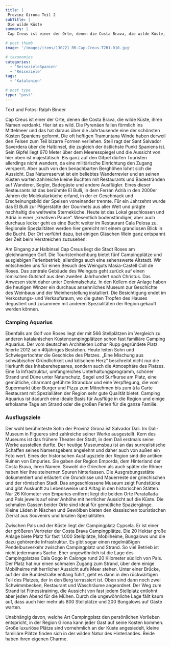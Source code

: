 ```yaml
---
title: |
 Provinz Girona Teil 2
subTitle: |
 Die wilde Küste
summary: |
 Cap Creus ist einer der Orte, denen die Costa Brava, die wilde Küste, ihren Namen verdankt. Hier ist es wild. Die Pyrenäen fallen förmlich ins Mittelmeer und das hat daraus über die Jahrtausende eine der schönsten Küsten Spaniens geformt. Die oft heftigen Tramuntana Winde haben derweil den Felsen zum Teil bizarre Formen

# post thumb
image: '/images/items/130221_RB-Cap-Creus-T2R1-010.jpg'

# taxonomies
categories: 
  - 'ReisezieleSpanien'
  - 'Reiseziele'
tags:
  - 'Katalonien'

# post type
type: "post"
---
```


Text und Fotos: Ralph Binder  

 Cap Creus ist einer der Orte, denen die Costa Brava, die wilde Küste, ihren Namen verdankt. Hier ist es wild. Die Pyrenäen fallen förmlich ins Mittelmeer und das hat daraus über die Jahrtausende eine der schönsten Küsten Spaniens geformt. Die oft heftigen Tramuntana Winde haben derweil den Felsen zum Teil bizarre Formen verliehen. Steil ragt der Sant Salvador Saverdera über die Halbinsel, die zugleich der östlichste Punkt Spaniens ist. Sein Gipfel liegt 670 Meter über dem Meeresspiegel und die Aussicht von hier oben ist majestätisch. Bis ganz auf den Gifpel dürfen Touristen allerdings nicht wandern, da eine militärische Einrichtung den Zugang versperrt. Aber auch von den benachbarten Berghöhen lohnt sich die Aussicht. Das Naturreservat ist ein beliebtes Wanderrevier und an seinen Küsten warten zahlreiche kleine Buchten mit Restaurants und Badestränden auf Wanderer, Segler, Badegäste und andere Ausflügler. Eines dieser Restaurants ist das berühmte El Bulli, in dem Ferran Adrià in den 2000er Jahren die Molekularküche erfand, in der er Geschmack und Erscheinungsbild der Speisen voneinander trennte. Für ein Jahrzehnt wurde das El Bulli zur Pilgerstätte der Gourmets aus aller Welt und prägte nachhaltig die weltweite Sterneküche. Heute ist das Lokal geschlossen und Adrià in einer „kreativen Pause“. Wesentlich bodenständiger, aber auch durchaus lecker geht es eine Bucht weiter im Restaurant Cala Pelosa zu. Regionale Spezialitäten werden hier gereicht mit einem grandiosen Blick in die Bucht. Der Ort verführt dazu, bei einigen Gläschen Wein ganz entspannt der Zeit beim Verstreichen zuzusehen.  

 Am Eingang zur Halbinsel Cap Creus liegt die Stadt Roses am gleichnamigen Golf. Die Touristenhochburg bietet fünf Campingplätze und ausgiebigen Ferienbetrieb, allerdings auch eine sehenswerte Altstadt. Wir entscheiden uns für einen Besuch des Weinguts Masia-Castell Coll de Roses. Das zentrale Gebäude des Weinguts geht zurück auf einen römischen Gutshof aus dem zweiten Jahrhundert nach Christus. Das Anwesen steht daher unter Denkmalschutz. In den Kellern der Anlage haben die heutigen Winzer ein durchaus ansehnliches Museum zur Geschichte des Weinbaus und der Weinherstellung installiert. Die Besichtigung endet im Verkostungs- und Verkaufsraum, wo die guten Tropfen des Hauses degustiert und zusammen mit anderen Spezialitäten der Region gekauft werden können.  

### Camping Aquarius

Ebenfalls am Golf von Roses liegt der mit 566 Stellplätzen im Vergleich zu anderen katalanischen Küstencampingplätzen schon fast familiäre Camping Aquarius. Der vom deutschen Architekten Lothar Rupp gegründete Platz feierte 2012 sein 40jähriges Bestehen. Heute leiten Sohn und Schwiegertochter die Geschicke des Platzes. „Eine Mischung aus schwäbischer Gründlichkeit und kölschem Herz“ beschreibt nicht nur die Herkunft des Inhaberehepaares, sondern auch die Atmosphäre des Platzes. Eine 1a Infrastruktur, umfangreiches Unterhaltungsprogramm, schöner Strand und Düne unter Naturschutz, Segel und Surfkurse am Platz, eine gemütliche, charmant geführte Strandbar und eine Verpflegung, die vom Supermarkt über Burger und Pizza zum Mitnehmen bis zum à la Carte Restaurant mit Spezialiäten der Region sehr gute Qualität bietet. Camping Aquarius ist dadurch eine ideale Basis für Ausflüge in die Region und einige erholsame Tage am Strand oder die großen Ferien für die ganze Familie.  

### Ausflugsziele

Der wohl berühmteste Sohn der Provinz Girona ist Salvador Dali. Im Dali-Museum in Figueres sind zahlreiche seiner Werke ausgestellt. Kern des Museums ist das frühere Theater der Stadt, in dem Dali erstmals seine Werke ausstellen durfte. Der heutige Museumsbau ist an das surrealistische Schaffen seines Namensgebers angelehnt und daher auch von außen ein Foto wert. Eines der historischen Ausflugsziele der Region sind die antiken Ruinen von Empuries. Sie gaben der Region Empordà, dem Hinterland der Costa Brava, ihren Namen. Sowohl die Griechen als auch später die Römer haben hier ihre steinernen Spuren hinterlassen. Die Ausgrabungsstätte dokumentiert und erläutert die Grundrisse und Mauerreste der griechischen und der römischen Stadt. Das angeschlossene Museum zeigt Fundstücke und gibt Auskunft zu Lebensweise und Alltag in den historischen Stätten. Nur 26 Kilometer von Empuries entfernt liegt die beiden Orte Peratallada und Pals jeweils auf einer Anhöhe mit herrlicher Aussicht auf die Küste. Die schmalen Gassen beider Orte sind ideal für gemütliche Spaziergänge. Kleine Läden in Nischen und Gewölben bieten den klassischen touristischen Zierrat aus Souvenirs und lokalen Spezialitäten.  

 Zwischen Pals und der Küste liegt der Campingplatz Cypsela. Er ist einer der größeren Vertreter der Costa Brava Campingplätze. Die 20 Hektar große Anlage biete Platz für fast 1.000 Stellplätze, Mobilheime, Bungalows und die dazu gehörende Infrastruktur. Es gibt sogar einen regelmäßigen Pendelbusverkehr zwischen Campingplatz und Strand. So viel Betrieb ist nicht jedermanns Sache. Eher ungewöhnlich ist die Lage des Campingplatzes Cala Gogo in Calonge rund 20 Kilometer südlich von Pals. Der Platz hat nur einen schmalen Zugang zum Strand, über dem einige Mobilheime mit herrlicher Aussicht aufs Meer stehen. Unter einer Brücke, auf der die Bundestraße entlang führt, geht es dann in den rückwärtigen Teil des Platzes, der in den Berg terrassiert ist. Oben sind dann noch zwei Schwimmbecken, Restaurant und Waschräume angeordnet. Der Weg zum Strand ist Fitnesstraining, die Aussicht von fast jedem Stellplatz entlohnt aber jeden Abend für die Mühen. Durch die ungewöhnliche Lage fällt kaum auf, dass auch hier mehr als 800 Stellplätze und 200 Bungalows auf Gäste warten.  

 Unabhängig davon, welche Art Campingplatz den persönlichen Vorlieben entspricht, in der Region Girona kann jeder Gast auf seine Kosten kommen. Große luxuriöse Plätze sind vornehmlich an der Küste angesiedelt, kleine familiäre Plätze finden sich in der wilden Natur des Hinterlandes. Beide haben ihren eigenen Charme.